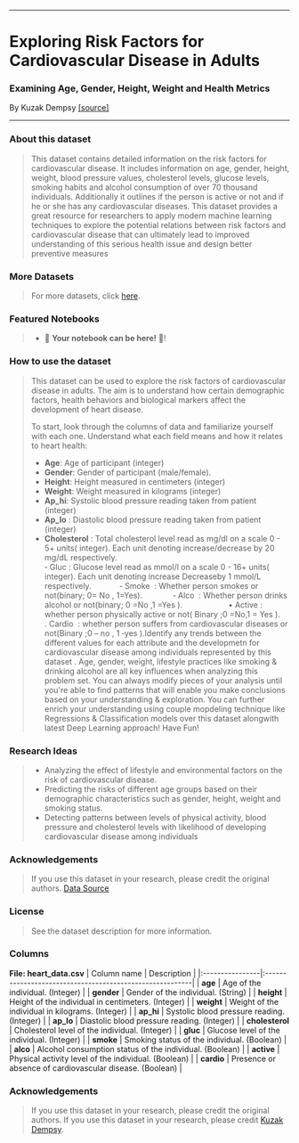 _____
# Exploring Risk Factors for Cardiovascular Disease in Adults
### Examining Age, Gender, Height, Weight and Health Metrics
By Kuzak Dempsy [[source]](https://data.world/kudem)
_____

### About this dataset
> This dataset contains detailed information on the risk factors for cardiovascular disease. It includes information on age, gender, height, weight, blood pressure values, cholesterol levels, glucose levels, smoking habits and alcohol consumption of over 70 thousand individuals. Additionally it outlines if the person is active or not and if he or she has any cardiovascular diseases. This dataset provides a great resource for researchers to apply modern machine learning techniques to explore the potential relations between risk factors and cardiovascular disease that can ultimately lead to improved understanding of this serious health issue and design better preventive measures

### More Datasets
> For more datasets, click [here](https://www.kaggle.com/thedevastator/datasets).

### Featured Notebooks
> - 🚨 **Your notebook can be here!** 🚨! 

### How to use the dataset
> This dataset can be used to explore the risk factors of cardiovascular disease in adults. The aim is to understand how certain demographic factors, health behaviors and biological markers affect the development of heart disease. 
>  
> To start, look through the columns of data and familiarize yourself with each one. Understand what each field means and how it relates to heart health:
> - **Age**: Age of participant (integer)
> - **Gender**: Gender of participant (male/female).
> - **Height**: Height measured in centimeters (integer) 
> - **Weight**: Weight measured in kilograms (integer) 
> - **Ap_hi**: Systolic blood pressure reading taken from patient (integer) 
> - **Ap_lo** : Diastolic blood pressure reading taken from patient (integer) 
> - **Cholesterol** : Total cholesterol level read as mg/dl on a scale 0 - 5+ units( integer). Each unit denoting increase/decrease by 20 mg/dL respectively.  
> ‐ Gluc : Glucose level read as mmol/l on a scale 0 - 16+ units( integer). Each unit denoting increase Decreaseby 1 mmol/L respectively.               ‐ Smoke  : Whether person smokes or not(binary; 0= No , 1=Yes).              ‐ Alco ​­ : Whether person drinks alcohol or not(binary; 0 =No ,1 =Yes ).                     • Active : whether person physically active or not( Binary ;0 =No,1 = Yes ).    . Cardio ­­ : whether person suffers from cardiovascular diseases or not(Binary ;0 – no , 1 ­‑yes ).Identify any trends between the different values for each attribute and the developmetn for cardiovascular disease among individuals represented by this dataset . Age, gender, weight, lifestyle practices like smoking & drinking alcohol are all key influences when analyzing this problem set. You can always modify pieces of your analysis until you're able to find patterns that will enable you make conclusions based on your understanding & exploration. You can further enrich your understanding using couple mopdeling technique like Regressions & Classification models over this dataset alongwith latest Deep Learning approach! Have Fun!

### Research Ideas
> - Analyzing the effect of lifestyle and environmental factors on the risk of cardiovascular disease.
> - Predicting the risks of different age groups based on their demographic characteristics such as gender, height, weight and smoking status.
> - Detecting patterns between levels of physical activity, blood pressure and cholesterol levels with likelihood of developing cardiovascular disease among individuals

### Acknowledgements
> If you use this dataset in your research, please credit the original authors.
> [Data Source](https://data.world/kudem)
> 
>


### License
> 
> 
> See the dataset description for more information.

### Columns

**File: heart_data.csv**
| Column name     | Description                                              |
|:----------------|:---------------------------------------------------------|
| **age**         | Age of the individual. (Integer)                         |
| **gender**      | Gender of the individual. (String)                       |
| **height**      | Height of the individual in centimeters. (Integer)       |
| **weight**      | Weight of the individual in kilograms. (Integer)         |
| **ap_hi**       | Systolic blood pressure reading. (Integer)               |
| **ap_lo**       | Diastolic blood pressure reading. (Integer)              |
| **cholesterol** | Cholesterol level of the individual. (Integer)           |
| **gluc**        | Glucose level of the individual. (Integer)               |
| **smoke**       | Smoking status of the individual. (Boolean)              |
| **alco**        | Alcohol consumption status of the individual. (Boolean)  |
| **active**      | Physical activity level of the individual. (Boolean)     |
| **cardio**      | Presence or absence of cardiovascular disease. (Boolean) |

### Acknowledgements
> If you use this dataset in your research, please credit the original authors.
> If you use this dataset in your research, please credit [Kuzak Dempsy](https://data.world/kudem).


